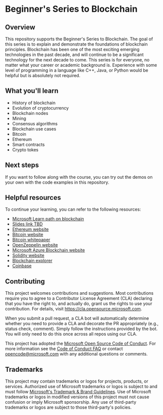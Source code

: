 # Beginner's Series to Blockchain

## Overview

This repository supports the Beginner's Series to Blockchain. The goal of this series is to explain and demonstrate the foundations of blockchain principles. Blockchain has been one of the most exciting emerging technologies in the past decade, and will continue to be a significant technology for the next decade to come. This series is for everyone, no matter what your career or academic background is. Experience with some level of programming in a language like C++, Java, or Python would be helpful but is absolutely not required.

## What you'll learn

- History of blockchain
- Evolution of cryptocurrency
- Blockchain nodes
- Mining
- Consensus algorithms
- Blockchain use cases
- Bitcoin
- Ethereum
- Smart contracts
- Crypto tokes

## Next steps

If you want to follow along with the course, you can try out the demos on your own with the code examples in this repository.

## Helpful resources

To continue your learning, you can refer to the following resources:

- [Microsoft Learn path on blockchain](https://docs.microsoft.com/learn/paths/ethereum-blockchain-development/?WT.mc_id=reactor-github-reactor)
- [Slides link TBD]()
- [Ethereum website](https://ethereum.org/)
- [Bitcoin website](https://bitcoin.org/en/)
- [Bitcoin whitepaper](https://bitcoin.org/bitcoin.pdf)
- [OpenZeppelin website](https://openzeppelin.com/)
- [Microsoft Azure Blockchain website](https://docs.microsoft.com/azure/blockchain/)
- [Solidity website](https://solidity.readthedocs.io/)
- [Blockchain explorer](https://www.blockchain.com/explorer)
- [Coinbase](http://coinbase.com/) 


## Contributing

This project welcomes contributions and suggestions.  Most contributions require you to agree to a
Contributor License Agreement (CLA) declaring that you have the right to, and actually do, grant us
the rights to use your contribution. For details, visit https://cla.opensource.microsoft.com.

When you submit a pull request, a CLA bot will automatically determine whether you need to provide
a CLA and decorate the PR appropriately (e.g., status check, comment). Simply follow the instructions
provided by the bot. You will only need to do this once across all repos using our CLA.

This project has adopted the [Microsoft Open Source Code of Conduct](https://opensource.microsoft.com/codeofconduct/).
For more information see the [Code of Conduct FAQ](https://opensource.microsoft.com/codeofconduct/faq/) or
contact [opencode@microsoft.com](mailto:opencode@microsoft.com) with any additional questions or comments.

## Trademarks

This project may contain trademarks or logos for projects, products, or services. Authorized use of Microsoft 
trademarks or logos is subject to and must follow 
[Microsoft's Trademark & Brand Guidelines](https://www.microsoft.com/en-us/legal/intellectualproperty/trademarks/usage/general).
Use of Microsoft trademarks or logos in modified versions of this project must not cause confusion or imply Microsoft sponsorship.
Any use of third-party trademarks or logos are subject to those third-party's policies.
